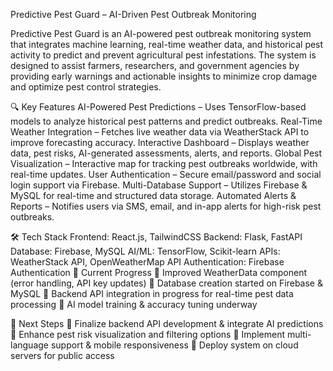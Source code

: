  Predictive Pest Guard – AI-Driven Pest Outbreak Monitoring
 
Predictive Pest Guard is an AI-powered pest outbreak monitoring system that integrates machine learning, real-time weather data, and historical pest activity to predict and prevent agricultural pest infestations. The system is designed to assist farmers, researchers, and government agencies by providing early warnings and actionable insights to minimize crop damage and optimize pest control strategies.

🔍 Key Features
AI-Powered Pest Predictions – Uses TensorFlow-based models to analyze historical pest patterns and predict outbreaks.
Real-Time Weather Integration – Fetches live weather data via WeatherStack API to improve forecasting accuracy.
Interactive Dashboard – Displays weather data, pest risks, AI-generated assessments, alerts, and reports.
Global Pest Visualization – Interactive map for tracking pest outbreaks worldwide, with real-time updates.
User Authentication – Secure email/password and social login support via Firebase.
Multi-Database Support – Utilizes Firebase & MySQL for real-time and structured data storage.
Automated Alerts & Reports – Notifies users via SMS, email, and in-app alerts for high-risk pest outbreaks.

🛠️ Tech Stack
Frontend: React.js, TailwindCSS
Backend: Flask, FastAPI
Database: Firebase, MySQL
AI/ML: TensorFlow, Scikit-learn
APIs: WeatherStack API, OpenWeatherMap API
Authentication: Firebase Authentication
🚀 Current Progress
🔹 Improved WeatherData component (error handling, API key updates)
🔹 Database creation started on Firebase & MySQL
🔹 Backend API integration in progress for real-time pest data processing
🔹 AI model training & accuracy tuning underway

📌 Next Steps
🔸 Finalize backend API development & integrate AI predictions
🔸 Enhance pest risk visualization and filtering options
🔸 Implement multi-language support & mobile responsiveness
🔸 Deploy system on cloud servers for public access
